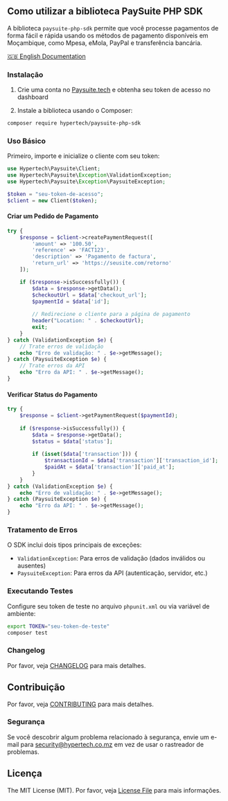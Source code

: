 ## Como utilizar a biblioteca PaySuite PHP SDK

A biblioteca `paysuite-php-sdk` permite que você processe pagamentos de forma fácil e rápida usando os métodos de pagamento disponíveis em Moçambique, como Mpesa, eMola, PayPal e transferência bancária.

[🇬🇧 English Documentation](../README.md)

### Instalação

1. Crie uma conta no [Paysuite.tech](https://paysuite.tech) e obtenha seu token de acesso no dashboard

2. Instale a biblioteca usando o Composer:

```bash
composer require hypertech/paysuite-php-sdk
```

### Uso Básico

Primeiro, importe e inicialize o cliente com seu token:

```php
use Hypertech\Paysuite\Client;
use Hypertech\Paysuite\Exception\ValidationException;
use Hypertech\Paysuite\Exception\PaysuiteException;

$token = "seu-token-de-acesso";
$client = new Client($token);
```

#### Criar um Pedido de Pagamento

```php
try {
    $response = $client->createPaymentRequest([
        'amount' => '100.50',
        'reference' => 'FACT123',
        'description' => 'Pagamento de factura',
        'return_url' => 'https://seusite.com/retorno'
    ]);

    if ($response->isSuccessfully()) {
        $data = $response->getData();
        $checkoutUrl = $data['checkout_url'];
        $paymentId = $data['id'];
        
        // Redirecione o cliente para a página de pagamento
        header("Location: " . $checkoutUrl);
        exit;
    }
} catch (ValidationException $e) {
    // Trate erros de validação
    echo "Erro de validação: " . $e->getMessage();
} catch (PaysuiteException $e) {
    // Trate erros da API
    echo "Erro da API: " . $e->getMessage();
}
```

#### Verificar Status do Pagamento

```php
try {
    $response = $client->getPaymentRequest($paymentId);
    
    if ($response->isSuccessfully()) {
        $data = $response->getData();
        $status = $data['status'];
        
        if (isset($data['transaction'])) {
            $transactionId = $data['transaction']['transaction_id'];
            $paidAt = $data['transaction']['paid_at'];
        }
    }
} catch (ValidationException $e) {
    echo "Erro de validação: " . $e->getMessage();
} catch (PaysuiteException $e) {
    echo "Erro da API: " . $e->getMessage();
}
```

### Tratamento de Erros

O SDK inclui dois tipos principais de exceções:

- `ValidationException`: Para erros de validação (dados inválidos ou ausentes)
- `PaysuiteException`: Para erros da API (autenticação, servidor, etc.)

### Executando Testes

Configure seu token de teste no arquivo `phpunit.xml` ou via variável de ambiente:

```bash
export TOKEN="seu-token-de-teste"
composer test
```

### Changelog

Por favor, veja [CHANGELOG](../CHANGELOG.md) para mais detalhes.

## Contribuição

Por favor, veja [CONTRIBUTING](../CONTRIBUTING.md) para mais detalhes.

### Segurança

Se você descobrir algum problema relacionado à segurança, envie um e-mail para security@hypertech.co.mz em vez de usar o rastreador de problemas.

## Licença

The MIT License (MIT). Por favor, veja [License File](../LICENSE.md) para mais informações.
